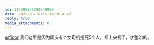 ```yaml
---
id: 115395839292548909
date: 2025-10-18T15:19:30.456Z
reply: true
media_attachments: 0
---
```


<p><span class="h-card" translate="no"><a href="https://mastodon.social/@ficor" class="u-url mention" rel="nofollow noopener" target="_blank">@<span>ficor</span></a></span>  我们这里是因为国庆有个女司机撞死5个人，都上央视了，才整治的。</p>
